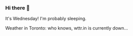 ### Hi there :wave:

It's Wednesday! I'm probably sleeping.

Weather in Toronto: who knows, wttr.in is currently down...
